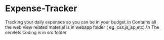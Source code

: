 # Expense-Tracker
Tracking your daily expenses so you can be in your budget.\n
Contains all the web view related material is in webapp folder ( eg. css,js,jsp,etc).\n
The servlets coding is in src folder.
